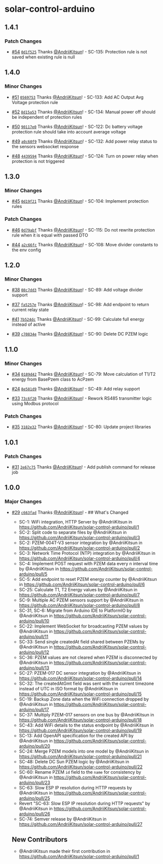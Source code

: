 # solar-control-arduino

## 1.4.1

### Patch Changes

- [#54](https://github.com/AndriiKitsun/solar-control-arduino/pull/54) [`0d1f525`](https://github.com/AndriiKitsun/solar-control-arduino/commit/0d1f525437f2e67e0af38678ab2dea5c84a08fc8) Thanks [@AndriiKitsun](https://github.com/AndriiKitsun)! - SC-135: Protection rule is not saved when existing rule is null

## 1.4.0

### Minor Changes

- [#51](https://github.com/AndriiKitsun/solar-control-arduino/pull/51) [`0569753`](https://github.com/AndriiKitsun/solar-control-arduino/commit/0569753bb2386e804e4ec3cecb8dabada74b30fd) Thanks [@AndriiKitsun](https://github.com/AndriiKitsun)! - SC-133: Add AC Output Avg Voltage protection rule

- [#52](https://github.com/AndriiKitsun/solar-control-arduino/pull/52) [`8d15a53`](https://github.com/AndriiKitsun/solar-control-arduino/commit/8d15a538ed0c842ad71871408f538e5a71db1b80) Thanks [@AndriiKitsun](https://github.com/AndriiKitsun)! - SC-134: Manual power off should be independent of protection rules

- [#50](https://github.com/AndriiKitsun/solar-control-arduino/pull/50) [`90117e0`](https://github.com/AndriiKitsun/solar-control-arduino/commit/90117e010f3dd8853402f9e6737ee84d1d7ab0cd) Thanks [@AndriiKitsun](https://github.com/AndriiKitsun)! - SC-122: Dc battery voltage protection rule should take into account average voltage

- [#49](https://github.com/AndriiKitsun/solar-control-arduino/pull/49) [`a0c60f9`](https://github.com/AndriiKitsun/solar-control-arduino/commit/a0c60f91d57b3a9b700565ed7c86c681f7352f83) Thanks [@AndriiKitsun](https://github.com/AndriiKitsun)! - SC-132: Add power relay status to the sensors websocket response

- [#48](https://github.com/AndriiKitsun/solar-control-arduino/pull/48) [`4439594`](https://github.com/AndriiKitsun/solar-control-arduino/commit/4439594a6cb67a33c3b476bb247633ebe6817cee) Thanks [@AndriiKitsun](https://github.com/AndriiKitsun)! - SC-124: Turn on power relay when protection is not triggered

## 1.3.0

### Minor Changes

- [#45](https://github.com/AndriiKitsun/solar-control-arduino/pull/45) [`0d19f21`](https://github.com/AndriiKitsun/solar-control-arduino/commit/0d19f2140fec13d238e8cbbfe5cb40ff3bdb1ea9) Thanks [@AndriiKitsun](https://github.com/AndriiKitsun)! - SC-104: Implement protection rules

### Patch Changes

- [#46](https://github.com/AndriiKitsun/solar-control-arduino/pull/46) [`0d79abf`](https://github.com/AndriiKitsun/solar-control-arduino/commit/0d79abffc0c3237ff41a4d7d4957f893adfc2084) Thanks [@AndriiKitsun](https://github.com/AndriiKitsun)! - SC-115: Do not rewrite protection rule when it is equal with passed DTO

- [#44](https://github.com/AndriiKitsun/solar-control-arduino/pull/44) [`a2c66fc`](https://github.com/AndriiKitsun/solar-control-arduino/commit/a2c66fc55a2dab1fb55e815e37428ebbb0dd98b8) Thanks [@AndriiKitsun](https://github.com/AndriiKitsun)! - SC-108: Move divider constants to the env config

## 1.2.0

### Minor Changes

- [#38](https://github.com/AndriiKitsun/solar-control-arduino/pull/38) [`08c7dd3`](https://github.com/AndriiKitsun/solar-control-arduino/commit/08c7dd3f8966fa66b53499294f875af8c23eef32) Thanks [@AndriiKitsun](https://github.com/AndriiKitsun)! - SC-89: Add voltage divider support

- [#37](https://github.com/AndriiKitsun/solar-control-arduino/pull/37) [`fa5257e`](https://github.com/AndriiKitsun/solar-control-arduino/commit/fa5257e8afcc7b51b471539abb0cae0a99b1ae6b) Thanks [@AndriiKitsun](https://github.com/AndriiKitsun)! - SC-98: Add endpoint to return current relay state

- [#41](https://github.com/AndriiKitsun/solar-control-arduino/pull/41) [`7b524dc`](https://github.com/AndriiKitsun/solar-control-arduino/commit/7b524dc685979bf561154d79af1d52065cc387af) Thanks [@AndriiKitsun](https://github.com/AndriiKitsun)! - SC-99: Calculate full energy instead of active

- [#39](https://github.com/AndriiKitsun/solar-control-arduino/pull/39) [`c70834e`](https://github.com/AndriiKitsun/solar-control-arduino/commit/c70834e9a9382fea910f7b018fabb8cd2816711d) Thanks [@AndriiKitsun](https://github.com/AndriiKitsun)! - SC-90: Delete DC PZEM logic

## 1.1.0

### Minor Changes

- [#34](https://github.com/AndriiKitsun/solar-control-arduino/pull/34) [`0189d42`](https://github.com/AndriiKitsun/solar-control-arduino/commit/0189d42af3a10eaf4e7de9ab0b6a1d9db08ff202) Thanks [@AndriiKitsun](https://github.com/AndriiKitsun)! - SC-79: Move calculation of T1/T2 energy from BasePzem class to AcPzem

- [#24](https://github.com/AndriiKitsun/solar-control-arduino/pull/24) [`8e581d9`](https://github.com/AndriiKitsun/solar-control-arduino/commit/8e581d9256e97c26c39288f72c7c473e8185e5a5) Thanks [@AndriiKitsun](https://github.com/AndriiKitsun)! - SC-49: Add relay support

- [#33](https://github.com/AndriiKitsun/solar-control-arduino/pull/33) [`73c6f20`](https://github.com/AndriiKitsun/solar-control-arduino/commit/73c6f20c095434ba0b62ca1411518b9279196bc7) Thanks [@AndriiKitsun](https://github.com/AndriiKitsun)! - Rework RS485 transmitter logic using Modbus protocol

### Patch Changes

- [#35](https://github.com/AndriiKitsun/solar-control-arduino/pull/35) [`3182e32`](https://github.com/AndriiKitsun/solar-control-arduino/commit/3182e32ee09d80be7815ffecb71b32687d1ab2ea) Thanks [@AndriiKitsun](https://github.com/AndriiKitsun)! - SC-80: Update project libraries

## 1.0.1

### Patch Changes

- [#31](https://github.com/AndriiKitsun/solar-control-arduino/pull/31) [`2e67c75`](https://github.com/AndriiKitsun/solar-control-arduino/commit/2e67c75853d216ca33b21017f2ff9791a5c1e177) Thanks [@AndriiKitsun](https://github.com/AndriiKitsun)! - Add publish command for release job

## 1.0.0

### Major Changes

- [#29](https://github.com/AndriiKitsun/solar-control-arduino/pull/29) [`c663fad`](https://github.com/AndriiKitsun/solar-control-arduino/commit/c663fad4febc838b5315c5ea0301509d7c382892) Thanks [@AndriiKitsun](https://github.com/AndriiKitsun)! - ## What's Changed

  - SC-1: WiFi integration, HTTP Server by @AndriiKitsun in https://github.com/AndriiKitsun/solar-control-arduino/pull/1
  - SC-2: Split code to separate files by @AndriiKitsun in https://github.com/AndriiKitsun/solar-control-arduino/pull/3
  - SC-2: PZEM-004T-V3 sensor integration by @AndriiKitsun in https://github.com/AndriiKitsun/solar-control-arduino/pull/2
  - SC-3: Network Time Protocol (NTP) integration by @AndriiKitsun in https://github.com/AndriiKitsun/solar-control-arduino/pull/4
  - SC-4: Implement POST request with PZEM data every n interval time by @AndriiKitsun in https://github.com/AndriiKitsun/solar-control-arduino/pull/5
  - SC-5: Add endpoint to reset PZEM energy counter by @AndriiKitsun in https://github.com/AndriiKitsun/solar-control-arduino/pull/6
  - SC-25: Calculate T1, T2 Energy values by @AndriiKitsun in https://github.com/AndriiKitsun/solar-control-arduino/pull/7
  - SC-9: Multiple AC PZEM sensors support by @AndriiKitsun in https://github.com/AndriiKitsun/solar-control-arduino/pull/8
  - SC-31, SC-6: Migrate from Arduino IDE to PlatformIO by @AndriiKitsun in https://github.com/AndriiKitsun/solar-control-arduino/pull/10
  - SC-22: Implement WebSocket for broadcasting PZEM values by @AndriiKitsun in https://github.com/AndriiKitsun/solar-control-arduino/pull/11
  - SC-33: Send single createdAt field shared between PZEMs by @AndriiKitsun in https://github.com/AndriiKitsun/solar-control-arduino/pull/12
  - SC-36: PZEM values are not cleared when PZEM is disconnected by @AndriiKitsun in https://github.com/AndriiKitsun/solar-control-arduino/pull/13
  - SC-27: PZEM-017 DC sensor integration by @AndriiKitsun in https://github.com/AndriiKitsun/solar-control-arduino/pull/14
  - SC-32: The createdAtGmt field was sent with the current timezone instead of UTC in ISO format by @AndriiKitsun in https://github.com/AndriiKitsun/solar-control-arduino/pull/15
  - SC-19: Backup Zone data when the WiFi connection dropped by @AndriiKitsun in https://github.com/AndriiKitsun/solar-control-arduino/pull/17
  - SC-37: Multiply PZEM-017 sensors on one bus by @AndriiKitsun in https://github.com/AndriiKitsun/solar-control-arduino/pull/18
  - SC-43: Add WiFi details to the status endpoint by @AndriiKitsun in https://github.com/AndriiKitsun/solar-control-arduino/pull/19
  - SC-13: Add OpenAPI specification for the created API by @AndriiKitsun in https://github.com/AndriiKitsun/solar-control-arduino/pull/20
  - SC-24: Merge PZEM models into one model by @AndriiKitsun in https://github.com/AndriiKitsun/solar-control-arduino/pull/21
  - SC-48: Delete DC Sun PZEM logic by @AndriiKitsun in https://github.com/AndriiKitsun/solar-control-arduino/pull/22
  - SC-60: Rename PZEM `id` field to the `name` for consistency by @AndriiKitsun in https://github.com/AndriiKitsun/solar-control-arduino/pull/23
  - SC-63: Slow ESP IP resolution during HTTP requests by @AndriiKitsun in https://github.com/AndriiKitsun/solar-control-arduino/pull/25
  - Revert "SC-63: Slow ESP IP resolution during HTTP requests" by @AndriiKitsun in https://github.com/AndriiKitsun/solar-control-arduino/pull/26
  - SC-74: Semver release by @AndriiKitsun in https://github.com/AndriiKitsun/solar-control-arduino/pull/27

  ## New Contributors

  - @AndriiKitsun made their first contribution in https://github.com/AndriiKitsun/solar-control-arduino/pull/1

